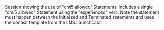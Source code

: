 Session showing the use of "cmi5 allowed" Statements. Includes a single "cmi5 allowed" Statement using the "experienced" verb. Note the statement must happen between the Initialized and Terminated statements and uses the context template from the LMS.LaunchData.
